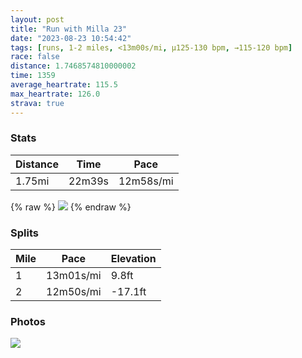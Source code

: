 ```yaml
---
layout: post
title: "Run with Milla 23"
date: "2023-08-23 10:54:42"
tags: [runs, 1-2 miles, <13m00s/mi, μ125-130 bpm, →115-120 bpm]
race: false
distance: 1.7468574810000002
time: 1359
average_heartrate: 115.5
max_heartrate: 126.0
strava: true
---
```


### Stats

| Distance | Time | Pace |
|----------|------|------|
|1.75mi|22m39s|12m58s/mi|

{% raw %}
<img src='https://maps.googleapis.com/maps/api/staticmap?maptype=roadmap&path=enc:stywFfepbMHA`@_@z@o@LQV{@ASPe@NWL]Z]^[P]DWFIHs@PQHWAe@HmAAa@COCKSYYW_@Sa@I}@[g@YMQYKc@Yu@_@EI[OsAyAYa@Wm@GMG_@Uo@?MB_@Jk@XgA`@}@Ji@Di@ImAS]Mc@]m@OOCEg@YYMm@Oa@SQ[YUMSQQ[aAi@kAGYSQEAUa@GEW[[OOK}@Ui@Wc@IQIUBKJOXMf@QXEN?NHTFnAAZUpA[bAIx@INGf@D`@Cp@DlAAJDZIx@Cf@MTA\EPQd@MRs@f@{@zAMj@Fd@An@Jj@^jA`@^d@Xh@j@\RVJVRh@NVVF?r@ZT@^Lb@\h@R`@TXb@^PVb@VVRVVj@n@fATh@n@x@\XT`@fDhBb@FNHTHf@FFGAO@s@N_@?I&key=AIzaSyC1MId7bFpkLXNAaYhBSTb8jLyiSqzbDtM&size=800x800&markers=color:yellow|label:S|40.7689,-73.97988&markers=color:green|label:F|40.768840000000026,-73.97928000000009'>
{% endraw %}

### Splits

| Mile | Pace | Elevation |
|------|------|-----------|
|1|13m01s/mi|9.8ft|
|2|12m50s/mi|-17.1ft|

### Photos
<img src='https://dgtzuqphqg23d.cloudfront.net/LSIztISXDRCC2rjfKk4_MB3j1ZgJuTmxpHv9_UT5Ev0-576x768.jpg'>

